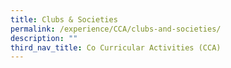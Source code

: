 ```yaml
---
title: Clubs & Societies
permalink: /experience/CCA/clubs-and-societies/
description: ""
third_nav_title: Co Curricular Activities (CCA)
---
```




